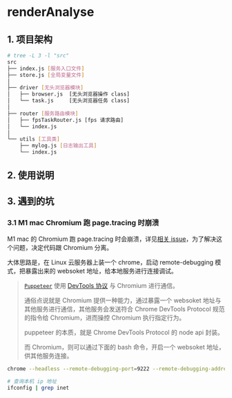 # renderAnalyse

## 1. 项目架构
```bash
# tree -L 3 -l "src"
src
├── index.js [服务入口文件]
├── store.js [全局变量文件]
│
├── driver [无头浏览器模块]             
│   ├── browser.js  [无头浏览器操作 class]
│   └── task.js     [无头浏览器任务 class]  
│        
├── router [服务路由模块]
│   ├── fpsTaskRouter.js [fps 请求路由]
│   └── index.js
│
└── utils [工具类]
    ├── mylog.js [日志输出工具]
    └── index.js
```

## 2. 使用说明



## 3. 遇到的坑

### 3.1 M1 mac Chromium 跑 page.tracing 时崩溃 

M1 mac 的 Chromium 跑 page.tracing 时会崩溃，详见[相关 issue](https://github.com/puppeteer/puppeteer/issues/8058)，为了解决这个问题，决定代码跟 Chromium 分离。

大体思路是，在 Linux 云服务器上装一个 chrome，启动 remote-debugging 模式，把暴露出来的 websoket 地址，给本地服务进行连接调试。

> [`Puppeteer`](https://zhaoqize.github.io/puppeteer-api-zh_CN/#?product=Puppeteer&version=v13.5.0&show=api-class-puppeteer) 使用 [DevTools 协议](https://chromedevtools.github.io/devtools-protocol/) 与 Chromium 进行通信。
>
> 通俗点说就是 Chromium 提供一种能力，通过暴露一个 websoket 地址与其他服务进行通信，其他服务会发送符合 Chrome DevTools Protocol 规范的指令给 Chromium，进而操控 Chromium 执行指定行为。
>
> puppeteer 的本质，就是 Chrome DevTools Protocol 的 node api 封装。
>
> 而 Chromium，则可以通过下面的 bash 命令，开启一个 websoket 地址，供其他服务连接。

```bash
chrome --headless --remote-debugging-port=9222 --remote-debugging-address=本机ip地址

# 查询本机 ip 地址
ifconfig | grep inet
```





